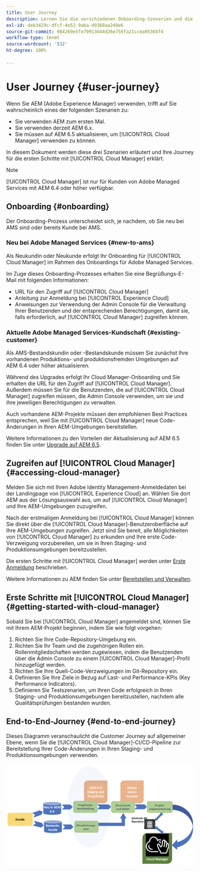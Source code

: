 ```yaml
---
title: User Journey
description: Lernen Sie die verschiedenen Onboarding-Szenarien und die ersten Schritte mit Cloud Manager kennen.
exl-id: deb3429c-dfcf-4e52-9aba-d9368aa240e6
source-git-commit: 984269e5fe70913644d26e759fa21ccea0536bf4
workflow-type: tm+mt
source-wordcount: '532'
ht-degree: 100%

---
```



# User Journey {#user-journey}

Wenn Sie AEM (Adobe Experience Manager) verwenden, trifft auf Sie wahrscheinlich eines der folgenden Szenarien zu:

* Sie verwenden AEM zum ersten Mal.
* Sie verwenden derzeit AEM 6.x.
* Sie müssen auf AEM 6.5 aktualisieren, um [!UICONTROL Cloud Manager] verwenden zu können.

In diesem Dokument werden diese drei Szenarien erläutert und Ihre Journey für die ersten Schritte mit [!UICONTROL Cloud Manager] erklärt.

>[!NOTE]
>
>[!UICONTROL Cloud Manager] ist nur für Kunden von Adobe Managed Services mit AEM 6.4 oder höher verfügbar.

## Onboarding {#onboarding}

Der Onboarding-Prozess unterscheidet sich, je nachdem, ob Sie neu bei AMS sind oder bereits Kunde bei AMS.

### Neu bei Adobe Managed Services {#new-to-ams}

Als Neukundin oder Neukunde erfolgt Ihr Onboarding für [!UICONTROL Cloud Manager] im Rahmen des Onboardings für Adobe Managed Services.

Im Zuge dieses Onboarding-Prozesses erhalten Sie eine Begrüßungs-E-Mail mit folgenden Informationen:

* URL für den Zugriff auf [!UICONTROL Cloud Manager]
* Anleitung zur Anmeldung bei [!UICONTROL Experience Cloud]
* Anweisungen zur Verwendung der Admin Console für die Verwaltung Ihrer Benutzenden und der entsprechenden Berechtigungen, damit sie, falls erforderlich, auf [!UICONTROL Cloud Manager] zugreifen können.

### Aktuelle Adobe Managed Services-Kundschaft {#existing-customer}

Als AMS-Bestandskundin oder -Bestandskunde müssen Sie zunächst Ihre vorhandenen Produktions- und produktionsfremden Umgebungen auf AEM 6.4 oder höher aktualisieren.

Während des Upgrades erfolgt Ihr Cloud Manager-Onboarding und Sie erhalten die URL für den Zugriff auf [!UICONTROL Cloud Manager]. Außerdem müssen Sie für die Benutzenden, die auf [!UICONTROL Cloud Manager] zugreifen müssen, die Admin Console verwenden, um sie und ihre jeweiligen Berechtigungen zu verwalten.

Auch vorhandene AEM-Projekte müssen den empfohlenen Best Practices entsprechen, weil Sie mit [!UICONTROL Cloud Manager] neue Code-Änderungen in Ihren AEM-Umgebungen bereitstellen.

Weitere Informationen zu den Vorteilen der Aktualisierung auf AEM 6.5 finden Sie unter [Upgrade auf AEM 6.5](https://experienceleague.adobe.com/de/docs/experience-manager-65/content/implementing/deploying/upgrading/upgrade).

## Zugreifen auf [!UICONTROL Cloud Manager] {#accessing-cloud-manager}

Melden Sie sich mit Ihren Adobe Identity Management-Anmeldedaten bei der Landingpage von [!UICONTROL Experience Cloud] an. Wählen Sie dort AEM aus der Lösungsauswahl aus, um auf [!UICONTROL Cloud Manager] und Ihre AEM-Umgebungen zuzugreifen.

Nach der erstmaligen Anmeldung bei [!UICONTROL Cloud Manager] können Sie direkt über die [!UICONTROL Cloud Manager]-Benutzeroberfläche auf Ihre AEM-Umgebungen zugreifen. Jetzt sind Sie bereit, alle Möglichkeiten von [!UICONTROL Cloud Manager] zu erkunden und Ihre erste Code-Verzweigung vorzubereiten, um sie in Ihren Staging- und Produktionsumgebungen bereitzustellen.

Die ersten Schritte mit [!UICONTROL Cloud Manager] werden unter [Erste Anmeldung](/help/getting-started/first-time-login.md) beschrieben.

Weitere Informationen zu AEM finden Sie unter [Bereitstellen und Verwalten](https://experienceleague.adobe.com/de/docs/experience-manager-65/content/implementing/deploying/deploying/deploy).

## Erste Schritte mit [!UICONTROL Cloud Manager] {#getting-started-with-cloud-manager}

Sobald Sie bei [!UICONTROL Cloud Manager] angemeldet sind, können Sie mit Ihrem AEM-Projekt beginnen, indem Sie wie folgt vorgehen:

1. Richten Sie Ihre Code-Repository-Umgebung ein.
1. Richten Sie Ihr Team und die zugehörigen Rollen ein. Rollenmitgliedschaften werden zugewiesen, indem die Benutzenden über die Admin Console zu einem [!UICONTROL Cloud Manager]-Profil hinzugefügt werden.
1. Richten Sie Ihre Quell-Code-Verzweigungen im Git-Repository ein.
1. Definieren Sie Ihre Ziele in Bezug auf Last- und Performance-KPIs (Key Performance Indicators).
1. Definieren Sie Testszenarien, um Ihren Code erfolgreich in Ihren Staging- und Produktionsumgebungen bereitzustellen, nachdem alle Qualitätsprüfungen bestanden wurden.

## End-to-End-Journey {#end-to-end-journey}

Dieses Diagramm veranschaulicht die Customer Journey auf allgemeiner Ebene, wenn Sie die [!UICONTROL Cloud Manager]-CI/CD-Pipeline zur Bereitstellung Ihrer Code-Änderungen in Ihren Staging- und Produktionsumgebungen verwenden.

![End-to-End-Journey](/help/assets/screen_shot_2018-05-15at124004pm.png)
